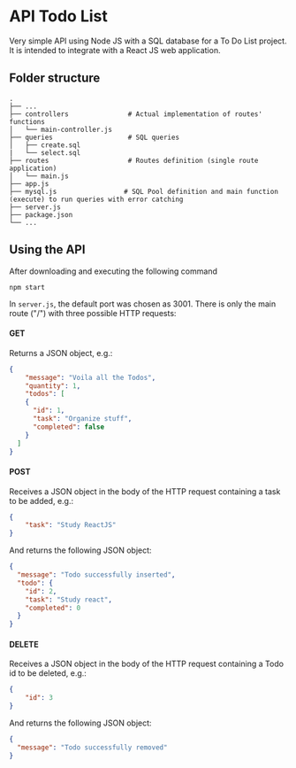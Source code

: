 # API Todo List

Very simple API using Node JS with a SQL database for a To Do List project. It is intended to integrate with a React JS web application.

## Folder structure
    .
    ├── ...
    ├── controllers               # Actual implementation of routes' functions
    │   └── main-controller.js          
    ├── queries                   # SQL queries
    │   ├── create.sql        
    |   └── select.sql
    ├── routes                    # Routes definition (single route application)  
    │   └── main.js         
    ├── app.js                   
    ├── mysql.js                 # SQL Pool definition and main function (execute) to run queries with error catching  
    ├── server.js               
    ├── package.json                
    └── ...
    
## Using the API
After downloading and executing the following command

```
npm start
```

In `server.js`, the default port was chosen as 3001. There is only the main route ("/") with three possible HTTP requests:

#### GET
Returns a JSON object, e.g.:

```json
{
    "message": "Voila all the Todos",
    "quantity": 1,
    "todos": [
    {
      "id": 1,
      "task": "Organize stuff",
      "completed": false
    }
  ]
}
```

#### POST
Receives a JSON object in the body of the HTTP request containing a task to be added, e.g.:
```json
{
	"task": "Study ReactJS"
}
```

And returns the following JSON object:
```json
{
  "message": "Todo successfully inserted",
  "todo": {
    "id": 2,
    "task": "Study react",
    "completed": 0
  }
}
```

#### DELETE
Receives a JSON object in the body of the HTTP request containing a Todo id to be deleted, e.g.:
```json
{
	"id": 3
}
```

And returns the following JSON object:
```json
{
  "message": "Todo successfully removed"
}
```
